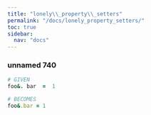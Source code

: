 ```yaml
---
title: "lonely\\_property\\_setters"
permalink: "/docs/lonely_property_setters/"
toc: true
sidebar:
  nav: "docs"
---
```

### unnamed 740
```ruby
# GIVEN
foo&. bar  =  1
```
```ruby
# BECOMES
foo&.bar = 1
```
